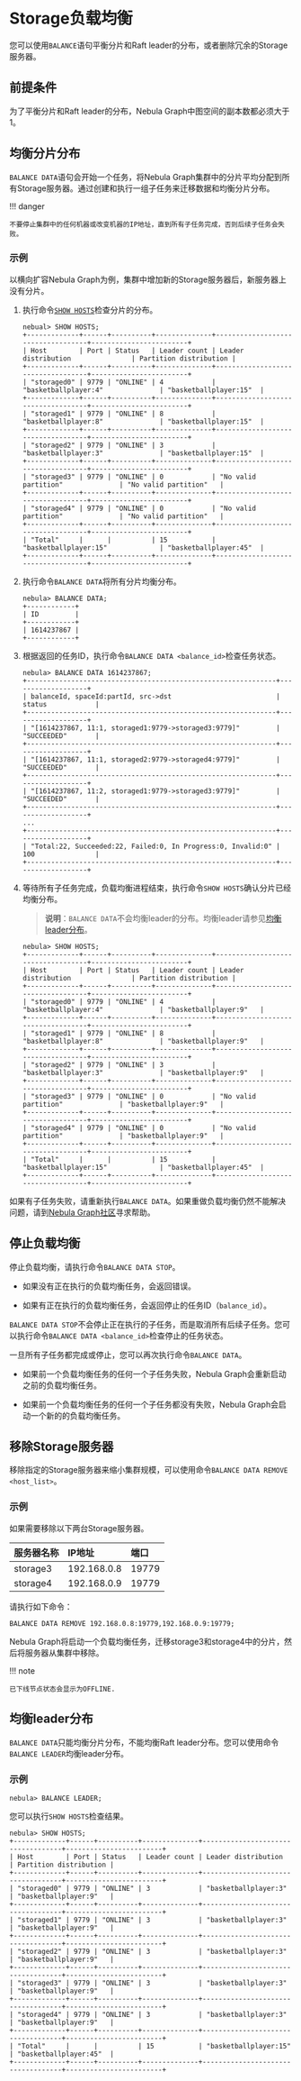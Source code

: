 # Storage负载均衡

您可以使用`BALANCE`语句平衡分片和Raft leader的分布，或者删除冗余的Storage服务器。

## 前提条件

为了平衡分片和Raft leader的分布，Nebula Graph中图空间的副本数都必须大于1。

## 均衡分片分布

`BALANCE DATA`语句会开始一个任务，将Nebula Graph集群中的分片平均分配到所有Storage服务器。通过创建和执行一组子任务来迁移数据和均衡分片分布。

!!! danger

    不要停止集群中的任何机器或改变机器的IP地址，直到所有子任务完成，否则后续子任务会失败。

### 示例

以横向扩容Nebula Graph为例，集群中增加新的Storage服务器后，新服务器上没有分片。

1. 执行命令[`SHOW HOSTS`](../3.ngql-guide/7.general-query-statements/6.show/6.show-hosts.md)检查分片的分布。

    ```ngql
    nebual> SHOW HOSTS;
    +-------------+------+----------+--------------+-----------------------------------+------------------------+
    | Host        | Port | Status   | Leader count | Leader distribution               | Partition distribution |
    +-------------+------+----------+--------------+-----------------------------------+------------------------+
    | "storaged0" | 9779 | "ONLINE" | 4            | "basketballplayer:4"              | "basketballplayer:15"  |
    +-------------+------+----------+--------------+-----------------------------------+------------------------+
    | "storaged1" | 9779 | "ONLINE" | 8            | "basketballplayer:8"              | "basketballplayer:15"  |
    +-------------+------+----------+--------------+-----------------------------------+------------------------+
    | "storaged2" | 9779 | "ONLINE" | 3            | "basketballplayer:3"              | "basketballplayer:15"  |
    +-------------+------+----------+--------------+-----------------------------------+------------------------+
    | "storaged3" | 9779 | "ONLINE" | 0            | "No valid partition"              | "No valid partition"   |
    +-------------+------+----------+--------------+-----------------------------------+------------------------+
    | "storaged4" | 9779 | "ONLINE" | 0            | "No valid partition"              | "No valid partition"   |
    +-------------+------+----------+--------------+-----------------------------------+------------------------+
    | "Total"     |      |          | 15           | "basketballplayer:15"             | "basketballplayer:45"  |
    +-------------+------+----------+--------------+-----------------------------------+------------------------+
    ```

2. 执行命令`BALANCE DATA`将所有分片均衡分布。

    ```ngql
    nebula> BALANCE DATA;
    +------------+
    | ID         |
    +------------+
    | 1614237867 |
    +------------+
    ```

3. 根据返回的任务ID，执行命令`BALANCE DATA <balance_id>`检查任务状态。

    ```ngql
    nebula> BALANCE DATA 1614237867;
    +--------------------------------------------------------------+-------------------+
    | balanceId, spaceId:partId, src->dst                          | status            |
    +--------------------------------------------------------------+-------------------+
    | "[1614237867, 11:1, storaged1:9779->storaged3:9779]"         | "SUCCEEDED"       |
    +--------------------------------------------------------------+-------------------+
    | "[1614237867, 11:1, storaged2:9779->storaged4:9779]"         | "SUCCEEDED"       |
    +--------------------------------------------------------------+-------------------+
    | "[1614237867, 11:2, storaged1:9779->storaged3:9779]"         | "SUCCEEDED"       |
    +--------------------------------------------------------------+-------------------+
    ...
    +--------------------------------------------------------------+-------------------+
    | "Total:22, Succeeded:22, Failed:0, In Progress:0, Invalid:0" | 100               |
    +--------------------------------------------------------------+-------------------+
    ```

4. 等待所有子任务完成，负载均衡进程结束，执行命令`SHOW HOSTS`确认分片已经均衡分布。

    >**说明**：`BALANCE DATA`不会均衡leader的分布。均衡leader请参见[均衡leader分布](#leader)。

    ```ngql
    nebula> SHOW HOSTS;
    +-------------+------+----------+--------------+-----------------------------------+------------------------+
    | Host        | Port | Status   | Leader count | Leader distribution               | Partition distribution |
    +-------------+------+----------+--------------+-----------------------------------+------------------------+
    | "storaged0" | 9779 | "ONLINE" | 4            | "basketballplayer:4"              | "basketballplayer:9"   |
    +-------------+------+----------+--------------+-----------------------------------+------------------------+
    | "storaged1" | 9779 | "ONLINE" | 8            | "basketballplayer:8"              | "basketballplayer:9"   |
    +-------------+------+----------+--------------+-----------------------------------+------------------------+
    | "storaged2" | 9779 | "ONLINE" | 3            | "basketballplayer:3"              | "basketballplayer:9"   |
    +-------------+------+----------+--------------+-----------------------------------+------------------------+
    | "storaged3" | 9779 | "ONLINE" | 0            | "No valid partition"              | "basketballplayer:9"   |
    +-------------+------+----------+--------------+-----------------------------------+------------------------+
    | "storaged4" | 9779 | "ONLINE" | 0            | "No valid partition"              | "basketballplayer:9"   |
    +-------------+------+----------+--------------+-----------------------------------+------------------------+
    | "Total"     |      |          | 15           | "basketballplayer:15"             | "basketballplayer:45"  |
    +-------------+------+----------+--------------+-----------------------------------+------------------------+
    ```

如果有子任务失败，请重新执行`BALANCE DATA`。如果重做负载均衡仍然不能解决问题，请到[Nebula Graph社区](https://discuss.nebula-graph.io/)寻求帮助。

## 停止负载均衡

停止负载均衡，请执行命令`BALANCE DATA STOP`。

- 如果没有正在执行的负载均衡任务，会返回错误。

- 如果有正在执行的负载均衡任务，会返回停止的任务ID（`balance_id`）。

`BALANCE DATA STOP`不会停止正在执行的子任务，而是取消所有后续子任务。您可以执行命令`BALANCE DATA <balance_id>`检查停止的任务状态。

一旦所有子任务都完成或停止，您可以再次执行命令`BALANCE DATA`。

- 如果前一个负载均衡任务的任何一个子任务失败，Nebula Graph会重新启动之前的负载均衡任务。

- 如果前一个负载均衡任务的任何一个子任务都没有失败，Nebula Graph会启动一个新的的负载均衡任务。

## 移除Storage服务器

移除指定的Storage服务器来缩小集群规模，可以使用命令`BALANCE DATA REMOVE <host_list>`。

### 示例

如果需要移除以下两台Storage服务器。

|服务器名称|IP地址|端口|
|:---|:---|:---|
|storage3|192.168.0.8|19779|
|storage4|192.168.0.9|19779|

请执行如下命令：

```ngql
BALANCE DATA REMOVE 192.168.0.8:19779,192.168.0.9:19779;
```

Nebula Graph将启动一个负载均衡任务，迁移storage3和storage4中的分片，然后将服务器从集群中移除。

!!! note

    已下线节点状态会显示为OFFLINE.

## 均衡leader分布

`BALANCE DATA`只能均衡分片分布，不能均衡Raft leader分布。您可以使用命令`BALANCE LEADER`均衡leader分布。

### 示例

```ngql
nebula> BALANCE LEADER;
```

您可以执行`SHOW HOSTS`检查结果。

```ngql
nebula> SHOW HOSTS;
+-------------+------+----------+--------------+-----------------------------------+------------------------+
| Host        | Port | Status   | Leader count | Leader distribution               | Partition distribution |
+-------------+------+----------+--------------+-----------------------------------+------------------------+
| "storaged0" | 9779 | "ONLINE" | 3            | "basketballplayer:3"              | "basketballplayer:9"   |
+-------------+------+----------+--------------+-----------------------------------+------------------------+
| "storaged1" | 9779 | "ONLINE" | 3            | "basketballplayer:3"              | "basketballplayer:9"   |
+-------------+------+----------+--------------+-----------------------------------+------------------------+
| "storaged2" | 9779 | "ONLINE" | 3            | "basketballplayer:3"              | "basketballplayer:9"   |
+-------------+------+----------+--------------+-----------------------------------+------------------------+
| "storaged3" | 9779 | "ONLINE" | 3            | "basketballplayer:3"              | "basketballplayer:9"   |
+-------------+------+----------+--------------+-----------------------------------+------------------------+
| "storaged4" | 9779 | "ONLINE" | 3            | "basketballplayer:3"              | "basketballplayer:9"   |
+-------------+------+----------+--------------+-----------------------------------+------------------------+
| "Total"     |      |          | 15           | "basketballplayer:15"             | "basketballplayer:45"  |
+-------------+------+----------+--------------+-----------------------------------+------------------------+
```
